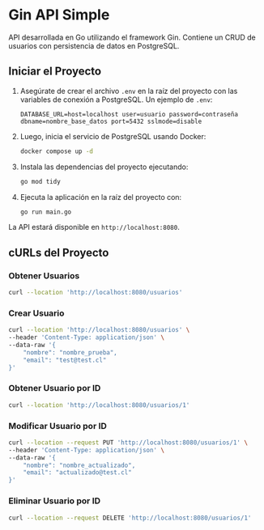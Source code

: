 # Gin API Simple

API desarrollada en Go utilizando el framework Gin. Contiene un CRUD de usuarios con persistencia de datos en PostgreSQL.

## Iniciar el Proyecto

1. Asegúrate de crear el archivo `.env` en la raíz del proyecto con las variables de conexión a PostgreSQL. Un ejemplo de `.env`:

    ```
    DATABASE_URL=host=localhost user=usuario password=contraseña dbname=nombre_base_datos port=5432 sslmode=disable
    ```

2. Luego, inicia el servicio de PostgreSQL usando Docker:

    ```bash
    docker compose up -d
    ```

3. Instala las dependencias del proyecto ejecutando:

    ```bash
    go mod tidy
    ```

4. Ejecuta la aplicación en la raíz del proyecto con:

    ```bash
    go run main.go
    ```

La API estará disponible en `http://localhost:8080`.

## cURLs del Proyecto

### Obtener Usuarios
```bash
curl --location 'http://localhost:8080/usuarios'
```

### Crear Usuario
```bash
curl --location 'http://localhost:8080/usuarios' \
--header 'Content-Type: application/json' \
--data-raw '{
    "nombre": "nombre_prueba",
    "email": "test@test.cl"
}'
```

### Obtener Usuario por ID
```bash
curl --location 'http://localhost:8080/usuarios/1'
```

### Modificar Usuario por ID
```bash
curl --location --request PUT 'http://localhost:8080/usuarios/1' \
--header 'Content-Type: application/json' \
--data-raw '{
    "nombre": "nombre_actualizado",
    "email": "actualizado@test.cl"
}'
```

### Eliminar Usuario por ID
```bash
curl --location --request DELETE 'http://localhost:8080/usuarios/1'
```
